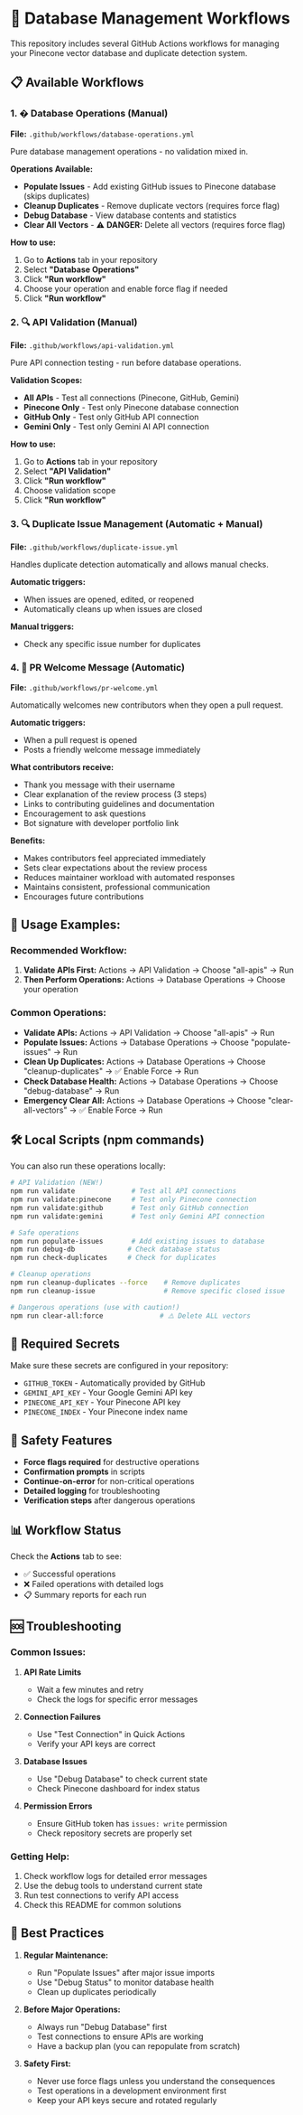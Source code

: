 # 🤖 Database Management Workflows

This repository includes several GitHub Actions workflows for managing your Pinecone vector database and duplicate detection system.

## 📋 Available Workflows

### 1. �️ Database Operations (Manual)
**File:** `.github/workflows/database-operations.yml`

Pure database management operations - no validation mixed in.

**Operations Available:**
- **Populate Issues** - Add existing GitHub issues to Pinecone database (skips duplicates)
- **Cleanup Duplicates** - Remove duplicate vectors (requires force flag)
- **Debug Database** - View database contents and statistics
- **Clear All Vectors** - ⚠️ **DANGER:** Delete all vectors (requires force flag)

**How to use:**
1. Go to **Actions** tab in your repository
2. Select **"Database Operations"**
3. Click **"Run workflow"**
4. Choose your operation and enable force flag if needed
5. Click **"Run workflow"**

### 2. 🔍 API Validation (Manual)
**File:** `.github/workflows/api-validation.yml`

Pure API connection testing - run before database operations.

**Validation Scopes:**
- **All APIs** - Test all connections (Pinecone, GitHub, Gemini)
- **Pinecone Only** - Test only Pinecone database connection
- **GitHub Only** - Test only GitHub API connection  
- **Gemini Only** - Test only Gemini AI API connection

**How to use:**
1. Go to **Actions** tab in your repository
2. Select **"API Validation"**
3. Click **"Run workflow"**
4. Choose validation scope
5. Click **"Run workflow"**

### 3. 🔍 Duplicate Issue Management (Automatic + Manual)
**File:** `.github/workflows/duplicate-issue.yml`

Handles duplicate detection automatically and allows manual checks.

**Automatic triggers:**
- When issues are opened, edited, or reopened
- Automatically cleans up when issues are closed

**Manual triggers:**
- Check any specific issue number for duplicates

### 4. 🎉 PR Welcome Message (Automatic)
**File:** `.github/workflows/pr-welcome.yml`

Automatically welcomes new contributors when they open a pull request.

**Automatic triggers:**
- When a pull request is opened
- Posts a friendly welcome message immediately

**What contributors receive:**
- Thank you message with their username
- Clear explanation of the review process (3 steps)
- Links to contributing guidelines and documentation
- Encouragement to ask questions
- Bot signature with developer portfolio link

**Benefits:**
- Makes contributors feel appreciated immediately
- Sets clear expectations about the review process
- Reduces maintainer workload with automated responses
- Maintains consistent, professional communication
- Encourages future contributions

## 🎯 **Usage Examples:**

### **Recommended Workflow:**
1. **Validate APIs First:** Actions → API Validation → Choose "all-apis" → Run
2. **Then Perform Operations:** Actions → Database Operations → Choose your operation

### **Common Operations:**
- **Validate APIs:** Actions → API Validation → Choose "all-apis" → Run
- **Populate Issues:** Actions → Database Operations → Choose "populate-issues" → Run
- **Clean Up Duplicates:** Actions → Database Operations → Choose "cleanup-duplicates" → ✅ Enable Force → Run
- **Check Database Health:** Actions → Database Operations → Choose "debug-database" → Run
- **Emergency Clear All:** Actions → Database Operations → Choose "clear-all-vectors" → ✅ Enable Force → Run

## 🛠️ Local Scripts (npm commands)

You can also run these operations locally:

```bash
# API Validation (NEW!)
npm run validate              # Test all API connections
npm run validate:pinecone     # Test only Pinecone connection  
npm run validate:github       # Test only GitHub connection
npm run validate:gemini       # Test only Gemini API connection

# Safe operations
npm run populate-issues       # Add existing issues to database
npm run debug-db             # Check database status
npm run check-duplicates     # Check for duplicates

# Cleanup operations  
npm run cleanup-duplicates --force    # Remove duplicates
npm run cleanup-issue                 # Remove specific closed issue

# Dangerous operations (use with caution!)
npm run clear-all:force              # ⚠️ Delete ALL vectors
```

## 🔐 Required Secrets

Make sure these secrets are configured in your repository:

- `GITHUB_TOKEN` - Automatically provided by GitHub
- `GEMINI_API_KEY` - Your Google Gemini API key
- `PINECONE_API_KEY` - Your Pinecone API key
- `PINECONE_INDEX` - Your Pinecone index name

## 🚨 Safety Features

- **Force flags required** for destructive operations
- **Confirmation prompts** in scripts
- **Continue-on-error** for non-critical operations
- **Detailed logging** for troubleshooting
- **Verification steps** after dangerous operations

## 📊 Workflow Status

Check the **Actions** tab to see:
- ✅ Successful operations
- ❌ Failed operations with detailed logs
- 📋 Summary reports for each run

## 🆘 Troubleshooting

### Common Issues:

1. **API Rate Limits**
   - Wait a few minutes and retry
   - Check the logs for specific error messages

2. **Connection Failures**
   - Use "Test Connection" in Quick Actions
   - Verify your API keys are correct

3. **Database Issues**
   - Use "Debug Database" to check current state
   - Check Pinecone dashboard for index status

4. **Permission Errors**
   - Ensure GitHub token has `issues: write` permission
   - Check repository secrets are properly set

### Getting Help:

1. Check workflow logs for detailed error messages
2. Use the debug tools to understand current state
3. Run test connections to verify API access
4. Check this README for common solutions

## 🎯 Best Practices

1. **Regular Maintenance:**
   - Run "Populate Issues" after major issue imports
   - Use "Debug Status" to monitor database health
   - Clean up duplicates periodically

2. **Before Major Operations:**
   - Always run "Debug Database" first
   - Test connections to ensure APIs are working
   - Have a backup plan (you can repopulate from scratch)

3. **Safety First:**
   - Never use force flags unless you understand the consequences
   - Test operations in a development environment first
   - Keep your API keys secure and rotated regularly